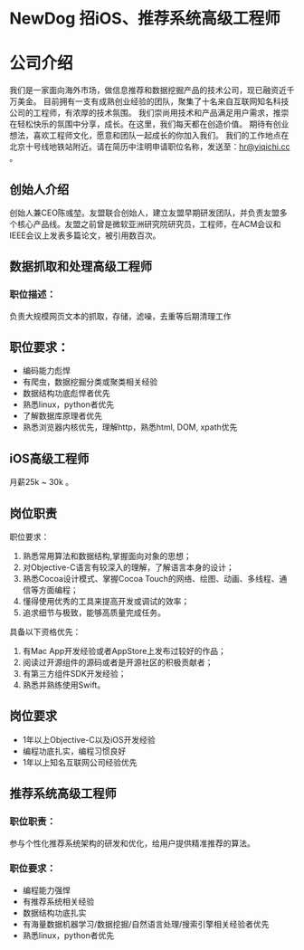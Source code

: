 # NewDog 招iOS、推荐系统高级工程师
# 公司介绍
我们是一家面向海外市场，做信息推荐和数据挖掘产品的技术公司，现已融资近千万美金。
目前拥有一支有成熟创业经验的团队，聚集了十名来自互联网知名科技公司的工程师，有浓厚的技术氛围。
我们崇尚用技术和产品满足用户需求，推崇在轻松快乐的氛围中分享，成长。在这里，我们每天都在创造价值。
期待有创业想法，喜欢工程师文化，愿意和团队一起成长的你加入我们。
我们的工作地点在北京十号线地铁站附近。请在简历中注明申请职位名称，发送至：hr@yiqichi.cc 。

## 创始人介绍
创始人兼CEO陈彧堃。友盟联合创始人，建立友盟早期研发团队，并负责友盟多个核心产品线。友盟之前曾是微软亚洲研究院研究员，工程师，在ACM会议和IEEE会议上发表多篇论文，被引用数百次。

## 数据抓取和处理高级工程师
### 职位描述： 
负责大规模网页文本的抓取，存储，滤噪，去重等后期清理工作

## 职位要求： 
* 编码能力彪悍
* 有爬虫，数据挖掘分类或聚类相关经验
* 数据结构功底彪悍者优先 
* 熟悉linux，python者优先  
* 了解数据库原理者优先 
* 熟悉浏览器内核优先，理解http，熟悉html, DOM, xpath优先

## iOS高级工程师

月薪25k ~ 30k 。

## 岗位职责 

职位要求：

1. 熟悉常用算法和数据结构,掌握面向对象的思想；
2. 对Objective-C语言有较深入的理解，了解语言本身的设计；
3. 熟悉Cocoa设计模式、掌握Cocoa Touch的网络、绘图、动画、多线程、通信等方面编程；
4. 懂得使用优秀的工具来提高开发或调试的效率；
5. 追求细节与极致，能够高质量完成任务。

具备以下资格优先：

1. 有Mac App开发经验或者AppStore上发布过较好的作品；
2. 阅读过开源组件的源码或者是开源社区的积极贡献者；
3. 有第三方组件SDK开发经验；
4. 熟悉并熟练使用Swift。

## 岗位要求
  
* 1年以上Objective-C以及iOS开发经验
* 编程功底扎实，编程习惯良好
* 1年以上知名互联网公司经验优先 

## 推荐系统高级工程师

### 职位职责： 
参与个性化推荐系统架构的研发和优化，给用户提供精准推荐的算法。

### 职位要求： 

* 编程能力强悍 
* 有推荐系统相关经验
* 数据结构功底扎实
* 有海量数据机器学习/数据挖掘/自然语言处理/搜索引擎相关经验者优先 
* 熟悉linux，python者优先

